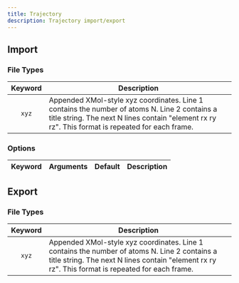 ```yaml
---
title: Trajectory
description: Trajectory import/export
---
```


## Import

### File Types

|Keyword|Description|
|:---:|-----------|
|`xyz`|Appended XMol-style xyz coordinates. Line 1 contains the number of atoms N. Line 2 contains a title string. The next N lines contain "element  rx  ry  rz". This format is repeated for each frame.|

### Options

|Keyword|Arguments|Default|Description|
|:------|:--:|:-----:|-----------|

## Export

### File Types

|Keyword|Description|
|:---:|-----------|
|`xyz`|Appended XMol-style xyz coordinates. Line 1 contains the number of atoms N. Line 2 contains a title string. The next N lines contain "element  rx  ry  rz". This format is repeated for each frame.|
